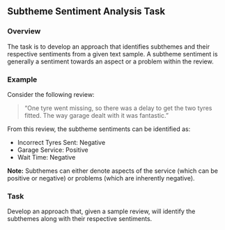 ## Subtheme Sentiment Analysis Task

### Overview

The task is to develop an approach that identifies subthemes and their respective sentiments from a given text sample. A subtheme sentiment is generally a sentiment towards an aspect or a problem within the review.

### Example

Consider the following review:

> “One tyre went missing, so there was a delay to get the two tyres fitted. The way garage dealt with it was fantastic.”

From this review, the subtheme sentiments can be identified as:

- Incorrect Tyres Sent: Negative
- Garage Service: Positive
- Wait Time: Negative

**Note:** Subthemes can either denote aspects of the service (which can be positive or negative) or problems (which are inherently negative).

### Task

Develop an approach that, given a sample review, will identify the subthemes along with their respective sentiments.
